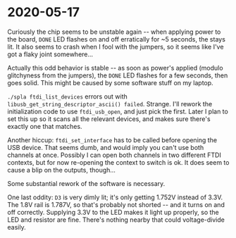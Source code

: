 # 2020-05-17

Curiously the chip seems to be unstable again -- when applying power to the board, `DONE` LED flashes on and off erratically for ~5 seconds, the stays lit.  It also seems to crash when I fool with the jumpers, so it seems like I've got a flaky joint somewhere...

Actually this odd behavior is stable -- as soon as power's applied (modulo glitchyness from the jumpers), the `DONE` LED flashes for a few seconds, then goes solid.  This might be caused by some software stuff on my laptop.

`./spla ftdi_list_devices` errors out with `libusb_get_string_descriptor_ascii() failed`.  Strange.  I'll rework the initialization code to use `ftdi_usb_open`, and just pick the first.  Later I plan to set this up so it scans all the relevant devices, and makes sure there's exactly one that matches.

Another hiccup: `ftdi_set_interface` has to be called before opening the USB device.  That seems dumb, and would imply you can't use both channels at once.  Possibly I can open both channels in two different FTDI contexts, but for now re-opening the context to switch is ok.  It does seem to cause a blip on the outputs, though...

Some substantial rework of the software is necessary.

One last oddity: `D3` is very dimly lit; it's only getting 1.752V instead of 3.3V.  The 1.8V rail is 1.787V, so that's probably not shorted -- and it turns on and off correctly.  Supplying 3.3V to the LED makes it light up properly, so the LED and resistor are fine.  There's nothing nearby that could voltage-divide easily.
